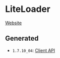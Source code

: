 # LiteLoader

[Website](http://www.liteloader.com/)

## Generated  
* `1.7.10_04`: [Client API](generated/1.7.10_04/index.html)

